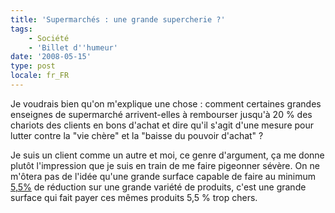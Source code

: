```yaml
---
title: 'Supermarchés : une grande supercherie ?'
tags:
    - Société
    - 'Billet d''humeur'
date: '2008-05-15'
type: post
locale: fr_FR
---
```


Je voudrais bien qu'on m'explique une chose&nbsp;: comment certaines grandes enseignes de supermarché arrivent-elles à rembourser jusqu'à 20 % des chariots des clients en bons d'achat et dire qu'il s'agit d'une mesure pour lutter contre la "vie chère" et la "baisse du pouvoir d'achat"&nbsp;?

<!-- more -->

Je suis un client comme un autre et moi, ce genre d'argument, ça me donne plutôt l'impression que je suis en train de me faire pigeonner sévère. On ne m'ôtera pas de l'idée qu'une grande surface capable de faire au minimum [5,5%](http://www.lefigaro.fr/conso/2008/04/15/05007-20080415ARTFIG00445-carrefour-s-attaque-mollement-a-la-tva.php) de réduction sur une grande variété de produits, c'est une grande surface qui fait payer ces mêmes produits 5,5 % trop chers.